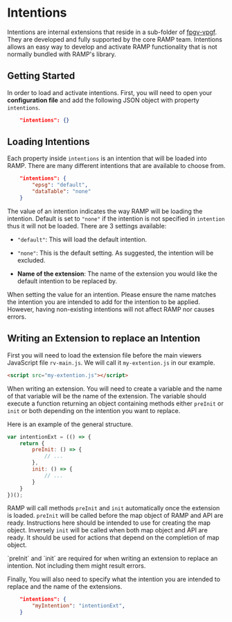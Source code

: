 # Intentions

Intentions are internal extensions that reside in a sub-folder of [fpgv-vpgf](https://github.com/fgpv-vpgf/fgpv-vpgf). They are developed and fully supported by the core RAMP team. Intentions allows an easy way to develop and activate RAMP functionality that is not normally bundled with RAMP's library.

## Getting Started

In order to load and activate intentions. First, you will need to open your **configuration file** and add the following JSON object with property `intentions`.

```json
    "intentions": {}
```

## Loading Intentions

Each property inside `intentions` is an intention that will be loaded into RAMP. There are many different intentions that are available to choose from.

```json
    "intentions": {
        "epsg": "default",
        "dataTable": "none"
    }
```

The value of an intention indicates the way RAMP will be loading the intention. Default is set to `"none"` if the intention is not specified in `intention` thus it will not be loaded. There are 3 settings available:

- `"default"`: This will load the default intention.

- `"none"`: This is the default setting.  As suggested, the intention will be excluded.

- **Name of the extension**: The name of the extension you would like the default intention to be replaced by.

<p class="danger">
    When setting the value for an intention. Please ensure the name matches the intention you are intended to add for the intention to be applied. However, having non-existing intentions will not affect RAMP nor causes errors.
<p>

## Writing an Extension to replace an Intention

First you will need to load the extension file before the main viewers JavaScript file `rv-main.js`. We will call it `my-extention.js` in our example.

```html
<script src="my-extention.js"></script>
```

When writing an extension. You will need to create a variable and the name of that variable will be the name of the extension. The variable should execute a function returning an object containing methods either `preInit` or `init` or both depending on the intention you want to replace.

Here is an example of the general structure.

```js
var intentionExt = (() => {
    return {
        preInit: () => {
            // ...
        },
        init: () => {
            // ...
        }
    }
})();
```

RAMP will call methods `preInit` and `init` automatically once the extension is loaded.  `preInit` will be called before the map object of RAMP and API are ready.  Instructions here should be intended to use for creating the map object.  Inversely `init` will be called when both map object and API are ready.  It should be used for actions that depend on the completion of map object.

<p class="danger">
    `preInit` and `init` are required for when writing an extension to replace an intention.  Not including them might result errors.
<p>

Finally, You will also need to specify what the intention you are intended to replace and the name of the extensions.

```json
    "intentions": {
        "myIntention": "intentionExt",
    }
```
